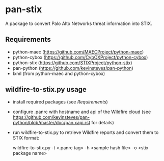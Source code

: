 # pan-stix

A package to convert Palo Alto Networks threat information into STIX.

## Requirements

- python-maec (<https://github.com/MAECProject/python-maec>)
- python-cybox (<https://github.com/CybOXProject/python-cybox>)
- python-stix (<https://github.com/STIXProject/python-stix>)
- pan-python (<https://github.com/kevinsteves/pan-python>)
- lxml (from python-maec and python-cybox)

## wildfire-to-stix.py usage

- install required packages (see *Requirements*)
- configure .panrc with hostname and api of the Wildfire cloud (see <https://github.com/kevinsteves/pan-python/blob/master/doc/pan.xapi.rst> for details)
- run wildfire-to-stix.py to retrieve Wildfire reports and convert them to STIX format:

	wildfire-to-stix.py -t \<.panrc tag\> -h \<sample hash file\> -o \<stix package name\>

